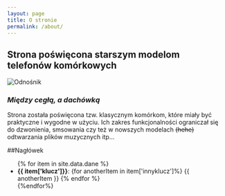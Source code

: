```yaml
---
layout: page
title: O stronie
permalink: /about/
---
```


## Strona poświęcona starszym modelom telefonów komórkowych

![Odnośnik](http://tse1.mm.bing.net/th?id=OIP.M1d3270d058398fd62d9c75cf4557d22cH0)


### ***Między cegłą, a dachówką***


Strona została poświęcona tzw. klasycznym komórkom, które miały być praktyczne i wygodne w użyciu. Ich zakres funkcjonalności ograniczał się do dzwonienia, smsowania czy też w nowszych modelach ~~(hehe)~~ odtwarzania plików muzycznych itp...

##Nagłówek

<ul>
{% for item in site.data.dane %}
  <li><strong>{{ item['klucz']}}</strong>:
  {for anotherItem in item['innyklucz']%}
  {{ anotherItem }}
  {% endfor %}
  </li>
{%endfor%}
</ul>
